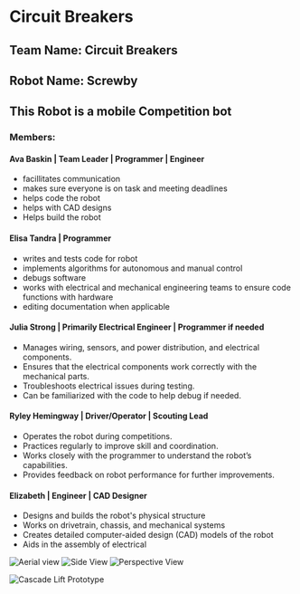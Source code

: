 # Circuit Breakers

## Team Name: Circuit Breakers

## Robot Name: Screwby

## This Robot is a mobile Competition bot 


### Members:

#### Ava Baskin | Team Leader | Programmer | Engineer
* facillitates communication
* makes sure everyone is on task and meeting deadlines
* helps code the robot
* helps with CAD designs
* Helps build the robot
  
#### Elisa Tandra | Programmer
* writes and tests code for robot
* implements algorithms for autonomous and manual control
* debugs software
* works with electrical and mechanical engineering teams to ensure code functions with hardware
* editing documentation when applicable
  
#### Julia Strong | Primarily Electrical Engineer | Programmer if needed
* Manages wiring, sensors, and power distribution, and electrical components.
* Ensures that the electrical components work correctly with the mechanical parts. 
* Troubleshoots electrical issues during testing.
* Can be familiarized with the code to help debug if needed.

#### Ryley Hemingway | Driver/Operator | Scouting Lead 
* Operates the robot during competitions.
* Practices regularly to improve skill and coordination.
* Works closely with the programmer to understand the robot’s capabilities.
* Provides feedback on robot performance for further improvements.

#### Elizabeth | Engineer | CAD Designer
* Designs and builds the robot's physical structure
* Works on drivetrain, chassis, and mechanical systems
* Creates detailed computer-aided design (CAD) models of the robot
* Aids in the assembly of electrical 


![Aerial view](https://github.com/AvaBaskin13/Robotics-team-4/blob/main/images/Robot%20Aerial.jpg?raw=true)
![Side View](https://github.com/AvaBaskin13/Robotics-team-4/blob/main/images/Robot%20Side.jpg?raw=true)
![Perspective View](https://github.com/AvaBaskin13/Robotics-team-4/blob/main/images/Robot%20Perspective.jpg?raw=true)

![Cascade Lift Prototype](https://github.com/AvaBaskin13/Robotics-team-4/blob/main/images/Cascade%20Lift%20Prototype.png)
